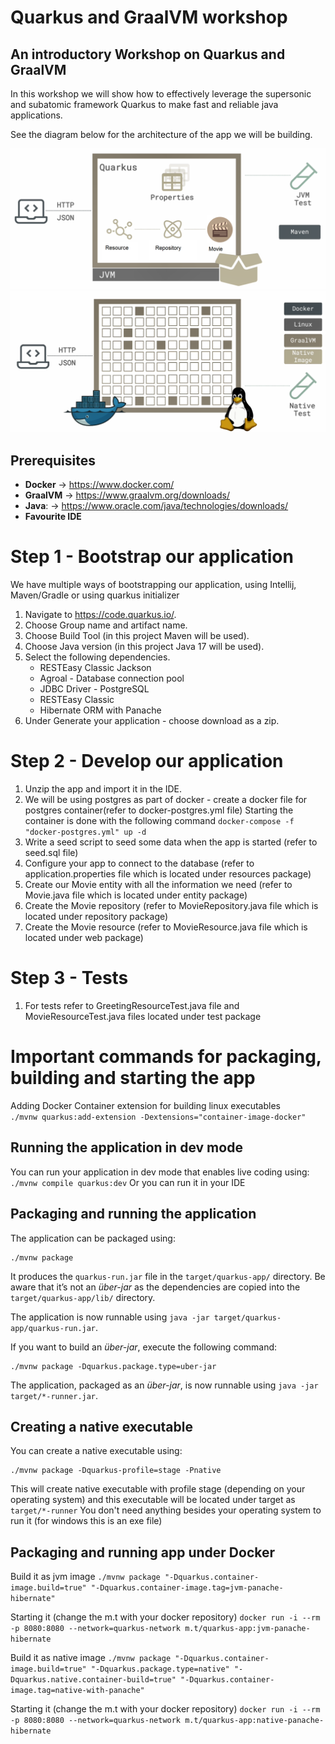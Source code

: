 # Quarkus and GraalVM workshop

## An introductory Workshop on Quarkus and GraalVM

In this workshop we will show how to effectively leverage the supersonic and subatomic framework Quarkus to make fast and reliable java applications.

See the diagram below for the architecture of the app we will be building.

![alt text](https://github.com/IT-Labs/Quarkus/blob/main/img/overview_app_jvm.png)
![alt text](https://github.com/IT-Labs/Quarkus/blob/main/img/overview_app_binary.png)

## Prerequisites

- **Docker** ->  https://www.docker.com/
- **GraalVM** -> https://www.graalvm.org/downloads/
- **Java**: -> https://www.oracle.com/java/technologies/downloads/
- **Favourite IDE**

# Step 1 - Bootstrap our application
We have multiple ways of bootstrapping our application, using Intellij, Maven/Gradle or using quarkus initializer

1.	Navigate to https://code.quarkus.io/.
2.	Choose Group name and artifact name.
3.	Choose Build Tool (in this project Maven will be used).
4.	Choose Java version (in this project Java 17 will be used).
5.	Select the following dependencies.
    -  RESTEasy Classic Jackson
    -  Agroal - Database connection pool
    -  JDBC Driver - PostgreSQL
    -  RESTEasy Classic
    -  Hibernate ORM with Panache
6.	Under Generate your application - choose download as a zip.


# Step 2 - Develop our application

1.	Unzip the app and import it in the IDE.
2.	We will be using postgres as part of docker - create a docker file for postgres container(refer to docker-postgres.yml file)
    Starting the container is done with the following command `docker-compose -f "docker-postgres.yml" up -d`
3. Write a seed script to seed some data when the app is started (refer to seed.sql file)
4. Configure your app to connect to the database (refer to application.properties file which is located under resources package)
5. Create our Movie entity with all the information we need (refer to Movie.java file which is located under entity package)
6. Create the Movie repository (refer to MovieRepository.java file which is located under repository package)
7. Create the Movie resource (refer to MovieResource.java file which is located under web package)

# Step 3 - Tests 
1.	For tests refer to GreetingResourceTest.java file and MovieResourceTest.java files located under test package

# Important commands for packaging, building and starting the app 
Adding Docker Container extension for building linux executables  
`./mvnw quarkus:add-extension -Dextensions="container-image-docker"`

## Running the application in dev mode
You can run your application in dev mode that enables live coding using: `./mvnw compile quarkus:dev` 
Or you can run it in your IDE

## Packaging and running the application
The application can be packaged using:
```shell script
./mvnw package
```
It produces the `quarkus-run.jar` file in the `target/quarkus-app/` directory.
Be aware that it’s not an _über-jar_ as the dependencies are copied into the `target/quarkus-app/lib/` directory.

The application is now runnable using `java -jar target/quarkus-app/quarkus-run.jar`.

If you want to build an _über-jar_, execute the following command:
```shell script
./mvnw package -Dquarkus.package.type=uber-jar
```
The application, packaged as an _über-jar_, is now runnable using `java -jar target/*-runner.jar`.

## Creating a native executable

You can create a native executable using:
```shell script
./mvnw package -Dquarkus-profile=stage -Pnative
```
This will create native executable with profile stage (depending on your operating system) and this executable will be located under target as `target/*-runner`
You don't need anything besides your operating system to run it (for windows this is an exe file)

## Packaging and running app under Docker 
Build it as jvm image
`./mvnw package "-Dquarkus.container-image.build=true" "-Dquarkus.container-image.tag=jvm-panache-hibernate"`

Starting it (change the m.t with your docker repository) 
`docker run -i --rm -p 8080:8080 --network=quarkus-network m.t/quarkus-app:jvm-panache-hibernate`

Build it as native image
`./mvnw package "-Dquarkus.container-image.build=true" "-Dquarkus.package.type=native" "-Dquarkus.native.container-build=true" "-Dquarkus.container-image.tag=native-with-panache"`

Starting it (change the m.t with your docker repository)
`docker run -i --rm -p 8080:8080 --network=quarkus-network m.t/quarkus-app:native-panache-hibernate`
